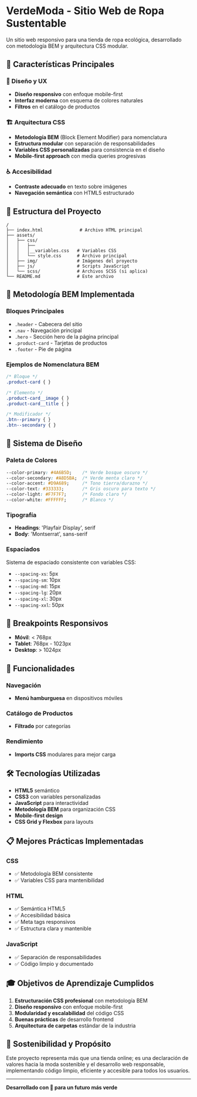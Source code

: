 # VerdeModa - Sitio Web de Ropa Sustentable

Un sitio web responsivo para una tienda de ropa ecológica, desarrollado con metodología BEM y arquitectura CSS modular.

## 🌟 Características Principales

### 🎨 Diseño y UX
- **Diseño responsivo** con enfoque mobile-first
- **Interfaz moderna** con esquema de colores naturales
- **Filtros** en el catálogo de productos

### 🏗️ Arquitectura CSS
- **Metodología BEM** (Block Element Modifier) para nomenclatura
- **Estructura modular** con separación de responsabilidades
- **Variables CSS personalizadas** para consistencia en el diseño
- **Mobile-first approach** con media queries progresivas

### ♿ Accesibilidad
- **Contraste adecuado** en texto sobre imágenes
- **Navegación semántica** con HTML5 estructurado

## 📁 Estructura del Proyecto

```
/
├── index.html              # Archivo HTML principal
├── assets/
│   ├── css/
│   │   ├──  
│   │   │__variables.css   # Variables CSS
│   │   └── style.css      # Archivo principal
│   ├── img/               # Imágenes del proyecto
│   ├── js/                # Scripts JavaScript
│   └── scss/              # Archivos SCSS (si aplica)
└── README.md              # Este archivo
```

## 🎯 Metodología BEM Implementada

### Bloques Principales
- `.header` - Cabecera del sitio
- `.nav` - Navegación principal
- `.hero` - Sección hero de la página principal
- `.product-card` - Tarjetas de productos
- `.footer` - Pie de página

### Ejemplos de Nomenclatura BEM
```css
/* Bloque */
.product-card { }

/* Elemento */
.product-card__image { }
.product-card__title { }

/* Modificador */
.btn--primary { }
.btn--secondary { }
```

## 🎨 Sistema de Diseño

### Paleta de Colores
```css
--color-primary: #4A6B5D;    /* Verde bosque oscuro */
--color-secondary: #A8D5BA;  /* Verde menta claro */
--color-accent: #D9A689;     /* Tono tierra/durazno */
--color-text: #333333;       /* Gris oscuro para texto */
--color-light: #F7F7F7;      /* Fondo claro */
--color-white: #FFFFFF;      /* Blanco */
```

### Tipografía
- **Headings**: 'Playfair Display', serif
- **Body**: 'Montserrat', sans-serif

### Espaciados
Sistema de espaciado consistente con variables CSS:
- `--spacing-xs`: 5px
- `--spacing-sm`: 10px
- `--spacing-md`: 15px
- `--spacing-lg`: 20px
- `--spacing-xl`: 30px
- `--spacing-xxl`: 50px

## 📱 Breakpoints Responsivos

- **Móvil**: < 768px
- **Tablet**: 768px - 1023px
- **Desktop**: > 1024px

## 🚀 Funcionalidades

### Navegación
- **Menú hamburguesa** en dispositivos móviles

### Catálogo de Productos
- **Filtrado** por categorías  

### Rendimiento
- **Imports CSS** modulares para mejor carga

## 🛠️ Tecnologías Utilizadas

- **HTML5** semántico
- **CSS3** con variables personalizadas
- **JavaScript** para interactividad
- **Metodología BEM** para organización CSS
- **Mobile-first design**
- **CSS Grid y Flexbox** para layouts

## 📋 Mejores Prácticas Implementadas

### CSS
- ✅ Metodología BEM consistente
- ✅ Variables CSS para mantenibilidad   

### HTML
- ✅ Semántica HTML5
- ✅ Accesibilidad básica
- ✅ Meta tags responsivos
- ✅ Estructura clara y mantenible

### JavaScript
- ✅ Separación de responsabilidades
- ✅ Código limpio y documentado

## 🎓 Objetivos de Aprendizaje Cumplidos

1. **Estructuración CSS profesional** con metodología BEM
2. **Diseño responsivo** con enfoque mobile-first
3. **Modularidad y escalabilidad** del código CSS
4. **Buenas prácticas** de desarrollo frontend
5. **Arquitectura de carpetas** estándar de la industria

## 🌱 Sostenibilidad y Propósito

Este proyecto representa más que una tienda online; es una declaración de valores hacia la moda sostenible y el desarrollo web responsable, implementando código limpio, eficiente y accesible para todos los usuarios.

---

**Desarrollado con 💚 para un futuro más verde**

